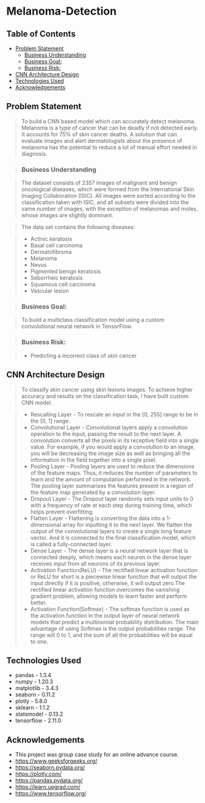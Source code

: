 # Melanoma-Detection
 
## Table of Contents
- [Problem Statement](#problem-statement)
  * [Business Understanding](#business-understanding)
  * [Business Goal:](#business-goal-)
  * [Business Risk:](#business-risk-)
- [CNN Architecture Design](#cnn-architecture-design)
- [Technologies Used](#technologies-used)
- [Acknowledgements](#acknowledgements)

## Problem Statement

> To build a CNN based model which can accurately detect melanoma. Melanoma is a type of cancer that can be deadly if not detected early. It accounts for 75% of skin cancer deaths. A solution that can evaluate images and alert dermatologists about the presence of melanoma has the potential to reduce a lot of manual effort needed in diagnosis.

> ### Business Understanding

> The dataset consists of 2357 images of malignant and benign oncological diseases, which were formed from the International Skin Imaging Collaboration (ISIC). All images were sorted according to the classification taken with ISIC, and all subsets were divided into the same number of images, with the exception of melanomas and moles, whose images are slightly dominant.


> The data set contains the following diseases:

>* Actinic keratosis
>* Basal cell carcinoma
>* Dermatofibroma
>* Melanoma
>* Nevus
>* Pigmented benign keratosis
>* Seborrheic keratosis
>* Squamous cell carcinoma
>* Vascular lesion

>### Business Goal:

>To build a multiclass classification model using a custom convolutional neural network in TensorFlow. 

>### Business Risk:

>- Predicting a incorrect class of skin cancer

## CNN Architecture Design
>To classify skin cancer using skin lesions images. To achieve higher accuracy and results on the classification task, I have built custom CNN model.

>- Rescalling Layer - To rescale an input in the [0, 255] range to be in the [0, 1] range.
>- Convolutional Layer - Convolutional layers apply a convolution operation to the input, passing the result to the next layer. A convolution converts all the pixels in its receptive field into a single value. For example, if you would apply a convolution to an image, you will be decreasing the image size as well as bringing all the information in the field together into a single pixel. 
>- Pooling Layer - Pooling layers are used to reduce the dimensions of the feature maps. Thus, it reduces the number of parameters to learn and the amount of computation performed in the network. The pooling layer summarises the features present in a region of the feature map generated by a convolution layer.
>- Dropout Layer - The Dropout layer randomly sets input units to 0 with a frequency of rate at each step during training time, which helps prevent overfitting.
>- Flatten Layer - Flattening is converting the data into a 1-dimensional array for inputting it to the next layer. We flatten the output of the convolutional layers to create a single long feature vector. And it is connected to the final classification model, which is called a fully-connected layer.
>- Dense Layer - The dense layer is a neural network layer that is connected deeply, which means each neuron in the dense layer receives input from all neurons of its previous layer.
>- Activation Function(ReLU) - The rectified linear activation function or ReLU for short is a piecewise linear function that will output the input directly if it is positive, otherwise, it will output zero.The rectified linear activation function overcomes the vanishing gradient problem, allowing models to learn faster and perform better.
>- Activation Function(Softmax) - The softmax function is used as the activation function in the output layer of neural network models that predict a multinomial probability distribution. The main advantage of using Softmax is the output probabilities range. The range will 0 to 1, and the sum of all the probabilities will be equal to one.


## Technologies Used
- pandas - 1.3.4
- numpy - 1.20.3
- matplotlib - 3.4.3
- seaborn - 0.11.2
- plotly - 5.8.0
- sklearn - 1.1.2
- statsmodel - 0.13.2
- tensorflow - 2.11.0


## Acknowledgements
- This project was group case study for an online advance course.
- https://www.geeksforgeeks.org/
- https://seaborn.pydata.org/
- https://plotly.com/
- https://pandas.pydata.org/
- https://learn.upgrad.com/
- https://www.tensorflow.org/

